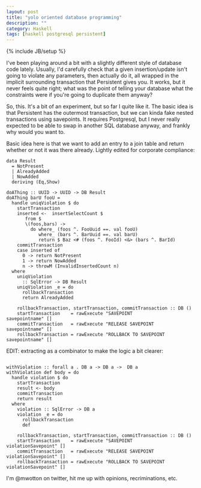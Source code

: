 ```yaml
---
layout: post
title: "yolo oriented database programming"
description: ""
category: Haskell
tags: [haskell postgresql persistent]
---
```

{% include JB/setup %}

I've been playing around a bit with a slightly different style of
database code lately. Usually, I'd carefully check that a given
insertion/update isn't going to violate any parameters, then actually
do it, all wrapped in the implicit surrounding transaction that
Persistent gives you. It works, but it never feels quite right; what
was the point of telling your database what the constraints were if
you're going to duplicate them anyway?

So, this. It's a bit of an experiment, but so far I quite like it. The
basic idea is that Persistent has the outermost transaction, but we
can kinda fake nested transactions using savepoints. It requires
Postgresql, but I never really expected to be able to swap in
another SQL database anyway, and frankly why would you want to.

Basic idea here is that we want to add an entry to a join table and
return whether or not it was there already. Lightly edited for
corporate compliance:

```
data Result
  = NotPresent
  | AlreadyAdded
  | NowAdded
  deriving (Eq,Show)

doAThing :: UUID -> UUID -> DB Result
doAThing barU fooU =
  handle uniqViolation $ do
    startTransaction
    inserted <-  insertSelectCount $
       from $
       \(foos,bars) ->
         do where_ (foos ^. FooUuid ==. val fooU)
            where_ (bars ^. BarUuid ==. val barU)
            return $ Baz <# (foos ^. FooId) <&> (bars ^. BarId)
    commitTransaction
    case inserted of
      0 -> return NotPresent
      1 -> return NowAdded
      n -> throwM (InvalidInsertedCount n)
  where
    uniqViolation
      :: SqlError -> DB Result
    uniqViolation _e = do
      rollbackTransaction
      return AlreadyAdded

    rollbackTransaction, startTransaction, commitTransaction :: DB ()
    startTransaction    = rawExecute "SAVEPOINT             savepointname" []
    commitTransaction   = rawExecute "RELEASE SAVEPOINT     savepointname" []
    rollbackTransaction = rawExecute "ROLLBACK TO SAVEPOINT savepointname" []
```


EDIT: extracting as a combinator to make the logic a bit clearer:

```

withViolation :: forall a . DB a -> DB a ->  DB a
withViolation def body = do
  handle violation $ do
    startTransaction
    result <- body
    commitTransaction
    return result
  where
    violation :: SqlError -> DB a
    violation _e = do
      rollbackTransaction
      def

    rollbackTransaction, startTransaction, commitTransaction :: DB ()
    startTransaction    = rawExecute "SAVEPOINT             violationSavepoint" []
    commitTransaction   = rawExecute "RELEASE SAVEPOINT     violationSavepoint" []
    rollbackTransaction = rawExecute "ROLLBACK TO SAVEPOINT violationSavepoint" []
```

I'm @mwotton on twitter, hit me up with opinions, recriminations, etc.
